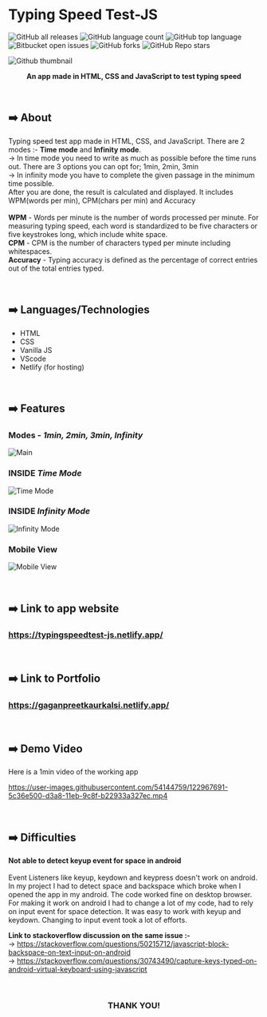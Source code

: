# Typing Speed Test-JS
![GitHub all releases](https://img.shields.io/github/downloads/GaganpreetKaurKalsi/TypingSpeedTest-JS/total)
![GitHub language count](https://img.shields.io/github/languages/count/GaganpreetKaurKalsi/TypingSpeedTest-JS) 
![GitHub top language](https://img.shields.io/github/languages/top/GaganpreetKaurKalsi/TypingSpeedTest-JS?color=yellow) 
![Bitbucket open issues](https://img.shields.io/bitbucket/issues/GaganpreetKaurKalsi/TypingSpeedTest-JS)
![GitHub forks](https://img.shields.io/github/forks/GaganpreetKaurKalsi/TypingSpeedTest-JS?style=social)
![GitHub Repo stars](https://img.shields.io/github/stars/GaganpreetKaurKalsi/TypingSpeedTest-JS?style=social)

![Github thumbnail](https://user-images.githubusercontent.com/54144759/122932054-0a339680-d38b-11eb-8123-dc8703770109.JPG)

<p align = "center"><b>An app made in HTML, CSS and JavaScript to test typing speed</b></p>
<br>

## ➡️ About
Typing speed test app made in HTML, CSS, and JavaScript. There are 2 modes :- **Time mode** and **Infinity mode**. <br>
-> In time mode you need to write as much as possible before the time runs out. There are 3 options you can opt for; 1min, 2min, 3min <br>
-> In infinity mode you have to complete the given passage in the minimum time possible.<br>
After you are done, the result is calculated and displayed. It includes WPM(words per min), CPM(chars per min) and Accuracy<br><br>
**WPM** - Words per minute is the number of words processed per minute. For measuring typing speed, each word is standardized to be five characters or five keystrokes long, which include white space.<br>
**CPM** - CPM is the number of characters typed per minute including whitespaces.<br>
**Accuracy** - Typing accuracy is defined as the percentage of correct entries out of the total entries typed. <br>

<br>

## ➡️ Languages/Technologies
- HTML
- CSS 
- Vanilla JS
- VScode
- Netlify (for hosting)

<br>

## ➡️ Features

### Modes - _1min, 2min, 3min, Infinity_
![Main](https://media.giphy.com/media/wKoPDy4mp8Lr6IJ9ce/giphy.gif)

### INSIDE _Time Mode_
![Time Mode](https://media.giphy.com/media/sqLvRbZ48HqqfzIOuq/giphy.gif)

### INSIDE _Infinity Mode_
![Infinity Mode](https://media.giphy.com/media/aOpz2JvEjQuyu98CoV/giphy.gif)

### Mobile View
![Mobile View](https://media.giphy.com/media/t9yZHeYOOhY61mHfZB/giphy.gif)
<br>

<br>


## ➡️ Link to app website
### https://typingspeedtest-js.netlify.app/

<br>

## ➡️ Link to Portfolio 
### https://gaganpreetkaurkalsi.netlify.app/

<br>

## ➡️ Demo Video
Here is a 1min video of the working app

https://user-images.githubusercontent.com/54144759/122967691-5c36e500-d3a8-11eb-9c8f-b22933a327ec.mp4

<br>

## ➡️ Difficulties
**Not able to detect keyup event for space in android**  
<br>
Event Listeners like keyup, keydown and keypress doesn't work on android. In my project I had to detect space and backspace which broke when I opened the app in my android. The code worked fine on desktop browser. For making it work on android I had to change a lot of my code, had to rely on input event for space detection. It was easy to work with keyup and keydown. Changing to input event took a lot of efforts.

**Link to stackoverflow discussion on the same issue :-**  <br>
-> https://stackoverflow.com/questions/50215712/javascript-block-backspace-on-text-input-on-android <br>
-> https://stackoverflow.com/questions/30743490/capture-keys-typed-on-android-virtual-keyboard-using-javascript

<br>

<h3 align="center">THANK YOU!</h3>
